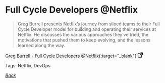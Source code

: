 # Full Cycle Developers @Netflix

> Greg Burrell presents Netflix’s journey from siloed teams to their Full Cycle Developer model for building and operating their services at Netflix. He discusses the various approaches they’ve tried, the motivations that pushed them to keep evolving, and the lessons learned along the way.

[Greg Burrell - Full Cycle Developers @Netflix](https://www.infoq.com/presentations/netflix-devops){:target="_blank"} ![external redirect](../../img/ext-redir.png)

Tags: Netflix, DevOps

[_Back_](../)
